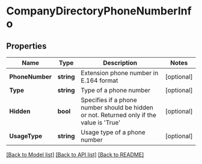# CompanyDirectoryPhoneNumberInfo

## Properties
Name | Type | Description | Notes
------------ | ------------- | ------------- | -------------
**PhoneNumber** | **string** | Extension phone number in E.164 format | [optional] 
**Type** | **string** | Type of a phone number | [optional] 
**Hidden** | **bool** | Specifies if a phone number should be hidden or not. Returned only if the value is &#39;True&#39; | [optional] 
**UsageType** | **string** | Usage type of a phone number | [optional] 

[[Back to Model list]](../README.md#documentation-for-models) [[Back to API list]](../README.md#documentation-for-api-endpoints) [[Back to README]](../README.md)


